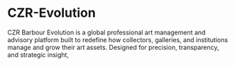 # CZR-Evolution
CZR Barbour Evolution is a global professional art management and advisory platform built to redefine how collectors, galleries, and institutions manage and grow their art assets. Designed for precision, transparency, and strategic insight, 
